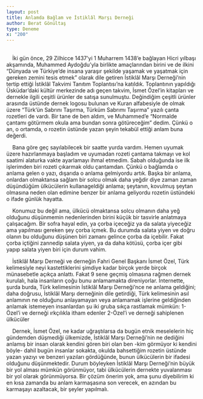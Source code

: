 ```yaml
---
layout: post
title: Anlamda Bağlam ve İstiklâl Marşı Derneği
author: Berat Gönültaş
type: Deneme
x: "200"
---
```

<br/>
&nbsp;&nbsp;&nbsp;&nbsp;İki gün önce, 29 Zilhicce 1437’yi 1 Muharrem 1438’e bağlayan Hicri yılbaşı akşamında, Muhammed Aydoğdu’yla birlikte amaçlarından birini ve de ilkini “Dünyada ve Türkiye’de insana yaraşır şekilde yaşamak ve yaşatmak için gereken zemini tesis etmek” olarak dile getiren İstiklâl Marşı Derneği’nin tertip ettiği İstiklâl Takvimi Tanıtım Toplantısı’na katıldık. Toplantının yapıldığı Üsküdar’daki kültür merkezinde adı geçen takvim, İsmet Özel’in kitapları ve dernekle ilgili çeşitli ürünler de satışa sunulmuştu. Değindiğim çeşitli ürünler arasında üstünde dernek logosu bulunan ve Kuran alfabesiyle de olmak üzere “Türk’ün Sabrını Taşırma, Türküm Sabrımı Taşırma” yazılı çanta rozetleri de vardı. Bir tane de ben aldım, ve Muhammed’e “Normalde çantamı götürmem okula ama bundan sonra götüreceğim” dedim. Çünkü o an, o ortamda, o rozetin üstünde yazan şeyin tekabül ettiği anlam buna değerdi.

&nbsp;&nbsp;&nbsp;&nbsp;Bana göre geç sayılabilecek bir saatte yurda vardım. Hemen uyumak üzere hazırlanmaya başladım ve uyumadan rozeti çantama takmayı ve kol saatimi alaturka vakte ayarlamayı ihmal etmedim. Sabah olduğunda ise ilk işlerimden biri rozeti çıkarmak oldu çantamdan.  Çünkü o bağlamda o anlama gelen o yazı, dışarıda o anlama gelmiyordu artık. Başka bir anlama, onlardan olmaktansa sağlam bir solcu olmak daha yeğdir diye zaman zaman düşündüğüm ülkücülerin kullanageldiği anlama; şeytanın, kovulmuş şeytan olmasına neden olan edimine benzer bir anlama geliyordu rozetin üstündeki o ifade günlük hayatta.

&nbsp;&nbsp;&nbsp;&nbsp;Konumuz bu değil ama, ülkücü olmaktansa solcu olmanın daha yeğ olduğunu düşünmemin nedenlerinden birini küçük bir tasvirle anlatmaya çalışacağım. Bir sofra hayal edin, ya çorba içeceğiz ya da salata  yiyeceğiz ama yapılması gereken şey çorba içmek. Bu durumda salata yiyen ve doğru olanın bu olduğunu düşünen biri zamanı gelince çorba da içebilir. Fakat çorba içtiğini zannedip salata yiyen, ya da daha kötüsü, çorba içer gibi yapıp salata yiyen biri için durum vahim.

&nbsp;&nbsp;&nbsp;&nbsp;İstiklâl Marşı Derneği ve derneğin Fahri Genel Başkanı İsmet Özel, Türk kelimesiyle neyi kastettiklerini şimdiye kadar birçok yerde birçok münasebetle açıkça anlattı. Fakat 9 sene geçmiş olmasına rağmen dernek kurulalı, hala insanların çoğu bunu anlamamakta direniyorlar. İnternette, şurda burda, Türk kelimesinin İstiklâl Marşı Derneği’nce ne anlama geldiğini; daha doğrusu, İstiklâl Marşı derneğinin dile getirdiği, Türk kelimesinin asıl anlamının ne olduğunu anlayamayan veya anlamamak işlerine geldiğinden anlamak istemeyen insanlardan şu iki gruba sıkça rastlamak mümkün: 1-Özel’i ve derneği ırkçılıkla itham edenler 2-Özel’i ve derneği sahiplenen ülkücüler

&nbsp;&nbsp;&nbsp;&nbsp;Dernek, İsmet Özel, ne kadar uğraştılarsa da bugün etnik meselelerin hiç gündemden düşmediği ülkemizde, İstiklâl Marşı Derneği’nin ne dediğini anlamış bir insan olarak kendini gören biri olan ben -kim görmüyor ki kendini böyle- dahil bugün insanlar sokakta, okulda bahsettiğim rozetin üstünde yazan yazıyı ve benzeri yazıları gördüğünde, bunun ülkücülerin bir ifadesi olduğunu düşünmektedir. Durum böyleyken İstiklâl Marşı Derneği’nin büyük bir yol alması mümkün görünmüyor, tabi ülkücülerin dernekte yuvalanması bir yol olarak görünmüyorsa. Bir çözüm önerim yok, ama şunu diyebilirim ki en kısa zamanda bu anlam karmaşasına son verecek, en azından bu karmaşayı azaltacak, bir şeyler yapılmalı.
